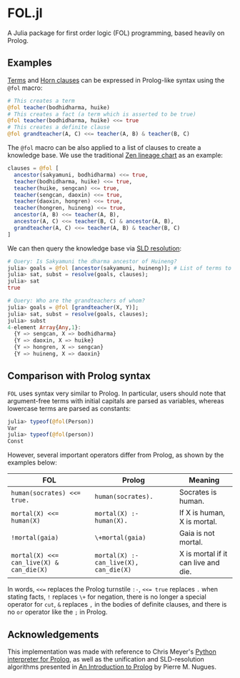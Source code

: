 # FOL.jl

A Julia package for first order logic (FOL) programming, based heavily on Prolog.

## Examples

[Terms](http://www.dai.ed.ac.uk/groups/ssp/bookpages/quickprolog/node5.html) and [Horn clauses](https://en.wikipedia.org/wiki/Horn_clause) can be expressed in Prolog-like syntax using the
`@fol` macro:
```julia
# This creates a term
@fol teacher(bodhidharma, huike)
# This creates a fact (a term which is asserted to be true)
@fol teacher(bodhidharma, huike) <<= true
# This creates a definite clause
@fol grandteacher(A, C) <<= teacher(A, B) & teacher(B, C)
```
The `@fol` macro can be also applied to a list of clauses to create a
knowledge base. We use the traditional [Zen lineage chart](https://en.wikipedia.org/wiki/Zen_lineage_charts) as an example:
```julia
clauses = @fol [
  ancestor(sakyamuni, bodhidharma) <<= true,
  teacher(bodhidharma, huike) <<= true,
  teacher(huike, sengcan) <<= true,
  teacher(sengcan, daoxin) <<= true,
  teacher(daoxin, hongren) <<= true,
  teacher(hongren, huineng) <<= true,
  ancestor(A, B) <<= teacher(A, B),
  ancestor(A, C) <<= teacher(B, C) & ancestor(A, B),
  grandteacher(A, C) <<= teacher(A, B) & teacher(B, C)
]
```
We can then query the knowledge base via [SLD resolution](https://en.wikipedia.org/wiki/SLD_resolution):
```julia
# Query: Is Sakyamuni the dharma ancestor of Huineng?
julia> goals = @fol [ancestor(sakyamuni, huineng)]; # List of terms to query or prove
julia> sat, subst = resolve(goals, clauses);
julia> sat
true

# Query: Who are the grandteachers of whom?
julia> goals = @fol [grandteacher(X, Y)];
julia> sat, subst = resolve(goals, clauses);
julia> subst
4-element Array{Any,1}:
  {Y => sengcan, X => bodhidharma}
  {Y => daoxin, X => huike}
  {Y => hongren, X => sengcan}
  {Y => huineng, X => daoxin}
```

## Comparison with Prolog syntax

`FOL` uses syntax very similar to Prolog. In particular, users should
note that argument-free terms with initial capitals are parsed as variables,
whereas lowercase terms are parsed as constants:
```julia
julia> typeof(@fol(Person))
Var
julia> typeof(@fol(person))
Const
```

However, several important operators differ from Prolog, as shown by the examples below:

| FOL                                      | Prolog                                 | Meaning                             |
|------------------------------------------|----------------------------------------|-------------------------------------|
| `human(socrates) <<= true.`              | `human(socrates).`                     | Socrates is human.                  |
| `mortal(X) <<= human(X)`                 | `mortal(X) :- human(X).`               | If X is human, X is mortal.         |
| `!mortal(gaia)`                          | `\+mortal(gaia)`                       | Gaia is not mortal.                 |
| `mortal(X) <<= can_live(X) & can_die(X)` | `mortal(X) :- can_live(X), can_die(X)` | X is mortal if it can live and die. |

In words, `<<=` replaces the Prolog turnstile `:-`, `<<= true` replaces `.` when stating facts, `!` replaces `\+` for negation, there is no longer a special
operator for `cut`, `&` replaces `,` in the bodies of
definite clauses, and there is no `or` operator like the `;` in Prolog.

## Acknowledgements

This implementation was made with reference to Chris Meyer's [Python interpreter for Prolog](http://www.openbookproject.net/py4fun/prolog/intro.html), as well as the unification and SLD-resolution algorithms presented in [An Introduction to Prolog](https://link.springer.com/content/pdf/bbm%3A978-3-642-41464-0%2F1.pdf) by Pierre M. Nugues.
